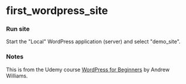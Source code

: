 # first_wordpress_site

### Run site

Start the "Local" WordPress application (server) and select "demo_site".

### Notes

This is from the Udemy course [WordPress for Beginners](https://www.udemy.com/course/wordpress-for-beginners-course/learn/lecture/7077884?start=1#overview) by Andrew Williams.
